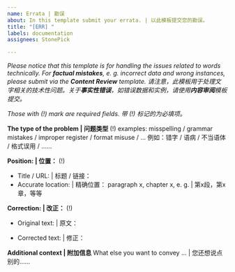 ```yaml
---
name: Errata | 勘误
about: In this template submit your errata. | 以此模板提交您的勘误。
title: "[ERR] "
labels: documentation
assignees: StonePick

---
```


*Please notice that this template is for handling the issues related to words technically. For **factual mistakes**, e. g. incorrect data and wrong instances, please submit via the **Content Review** template.*
*请注意，此模板用于处理文字相关的技术性问题。关于**事实性错误**，如错误数据和实例，请使用**内容审阅**模板提交。*

*Those with (!) mark are required fields.*
*带 (!) 标记的为必填项。*

**The type of the problem | 问题类型** (!)
examples: misspelling / grammar mistakes / improper register / format misuse / ...
例如：错字 / 语病 / 不当语体 / 格式误用 / ……

**Position: | 位置：** (!)
- Title / URL: | 标题 / 链接：
- Accurate location: | 精确位置： paragraph x, chapter x, e. g. | 第x段，第x章，等等

**Correction: | 改正：** (!)
- Original text: | 原文：

- Corrected text: | 修正：

**Additional context | 附加信息**
What else you want to convey ... | 您还想说点别的……
